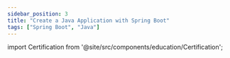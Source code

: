 ```yaml
---
sidebar_position: 3
title: "Create a Java Application with Spring Boot"
tags: ["Spring Boot", "Java"]
---
```


import Certification from '@site/src/components/education/Certification';

<Certification name={frontMatter.title} />